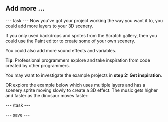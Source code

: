 ## Add more ...

--- task ---
Now you’ve got your project working the way you want it to, you could add more layers to your 3D scenery.

If you only used backdrops and sprites from the Scratch gallery, then you could use the Paint editor to create some of your own scenery. 

You could also add more sound effects and variables.

**Tip**: Professional programmers explore and take inspiration from code created by other programmers.

You may want to investigate the example projects in **step 2: Get inspiration**.

OR explore the example below which uses multiple layers and has a scenery sprite moving slowly to create a 3D effect. The music gets higher and faster as the dinosaur moves faster:

--- /task ---

--- save ---

